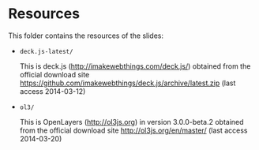 Resources
=========

This folder contains the resources of the slides:
    
*   `deck.js-latest/`
    
    This is deck.js (http://imakewebthings.com/deck.js/) obtained from the 
    official download site https://github.com/imakewebthings/deck.js/archive/latest.zip (last access 2014-03-12)
    
*   `ol3/`
    
    This is OpenLayers (http://ol3js.org) in version 3.0.0-beta.2 obtained from the official
	download site http://ol3js.org/en/master/ (last access 2014-03-20)

